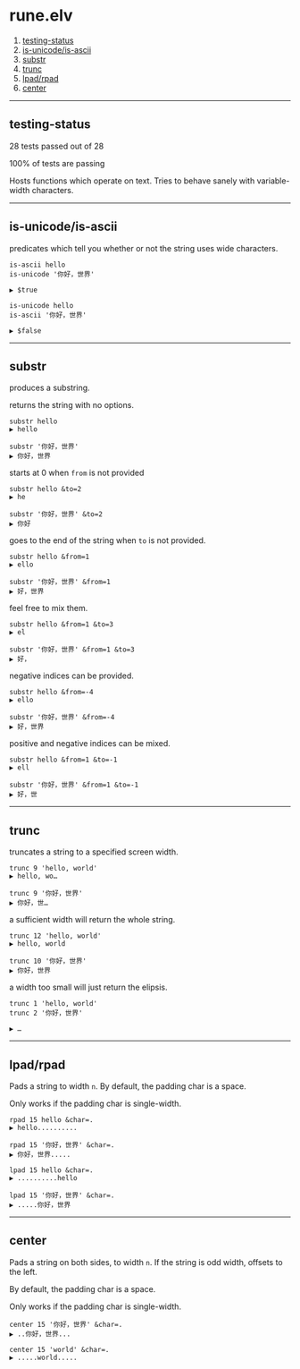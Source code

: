 # rune.elv
1. [testing-status](#testing-status)
2. [is-unicode/is-ascii](#is-unicode/is-ascii)
3. [substr](#substr)
4. [trunc](#trunc)
5. [lpad/rpad](#lpad/rpad)
6. [center](#center)
***
## testing-status
28 tests passed out of 28

100% of tests are passing

 
Hosts functions which operate on text.  Tries to behave sanely with variable-width characters.
***
## is-unicode/is-ascii
 
predicates which tell you whether or not the string uses wide characters.
```elvish
is-ascii hello
is-unicode '你好，世界'
```
```elvish
▶ $true
```
```elvish
is-unicode hello
is-ascii '你好，世界'
```
```elvish
▶ $false
```
***
## substr
 
produces a substring.
 
returns the string with no options.
```elvish
substr hello
▶ hello
```
```elvish
substr '你好，世界'
▶ 你好，世界
```
 
starts at 0 when `from` is not provided
```elvish
substr hello &to=2
▶ he
```
```elvish
substr '你好，世界' &to=2
▶ 你好
```
 
goes to the end of the string when `to` is not provided.
```elvish
substr hello &from=1
▶ ello
```
```elvish
substr '你好，世界' &from=1
▶ 好，世界
```
 
feel free to mix them.
```elvish
substr hello &from=1 &to=3
▶ el
```
```elvish
substr '你好，世界' &from=1 &to=3
▶ 好，
```
 
negative indices can be provided.
```elvish
substr hello &from=-4
▶ ello
```
```elvish
substr '你好，世界' &from=-4
▶ 好，世界
```
 
positive and negative indices can be mixed.
```elvish
substr hello &from=1 &to=-1
▶ ell
```
```elvish
substr '你好，世界' &from=1 &to=-1
▶ 好，世
```
***
## trunc
 
truncates a string to a specified screen width.
```elvish
trunc 9 'hello, world'
▶ hello, wo…
```
```elvish
trunc 9 '你好，世界'
▶ 你好，世…
```
 
a sufficient width will return the whole string.
```elvish
trunc 12 'hello, world'
▶ hello, world
```
```elvish
trunc 10 '你好，世界'
▶ 你好，世界
```
 
a width too small will just return the elipsis.
```elvish
trunc 1 'hello, world'
trunc 2 '你好，世界'
```
```elvish
▶ …
```
***
## lpad/rpad
 
Pads a string to width `n`.  By default, the padding char is a space.
 
Only works if the padding char is single-width.
```elvish
rpad 15 hello &char=.
▶ hello..........
```
```elvish
rpad 15 '你好，世界' &char=.
▶ 你好，世界.....
```
```elvish
lpad 15 hello &char=.
▶ ..........hello
```
```elvish
lpad 15 '你好，世界' &char=.
▶ .....你好，世界
```
***
## center
 
Pads a string on both sides, to width `n`.  If the string is odd width, offsets to the left.
 
By default, the padding char is a space.
 
Only works if the padding char is single-width.
```elvish
center 15 '你好，世界' &char=.
▶ ..你好，世界...
```
```elvish
center 15 'world' &char=.
▶ .....world.....
```
